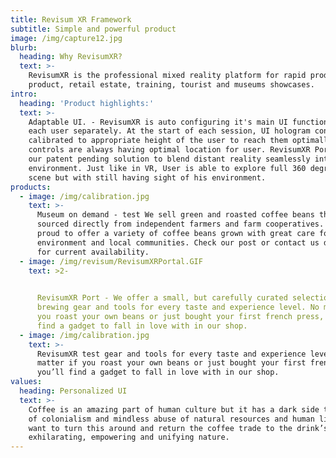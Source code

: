 ```yaml
---
title: Revisum XR Framework
subtitle: Simple and powerful product
image: /img/capture12.jpg
blurb:
  heading: Why RevisumXR?
  text: >-
    RevisumXR is the professional mixed reality platform for rapid production of
    product, retail estate, training, tourist and museums showcases.
intro:
  heading: 'Product highlights:'
  text: >-
    Adaptable UI. - RevisumXR is auto configuring it's main UI functions for
    each user separately. At the start of each session, UI hologram controls are
    calibrated to appropriate height of the user to reach them optimally. All
    controls are always having optimal location for user. RevisumXR Port - is
    our patent pending solution to blend distant reality seamlessly into user
    environment. Just like in VR, User is able to explore full 360 degree remote
    scene but with still having sight of his environment. 
products:
  - image: /img/calibration.jpg
    text: >-
      Museum on demand - test We sell green and roasted coffee beans that are
      sourced directly from independent farmers and farm cooperatives. We’re
      proud to offer a variety of coffee beans grown with great care for the
      environment and local communities. Check our post or contact us directly
      for current availability.
  - image: /img/revisum/RevisumXRPortal.GIF
    text: >2-

       
      RevisumXR Port - We offer a small, but carefully curated selection of
      brewing gear and tools for every taste and experience level. No matter if
      you roast your own beans or just bought your first french press, you’ll
      find a gadget to fall in love with in our shop.
  - image: /img/calibration.jpg
    text: >-
      RevisumXR test gear and tools for every taste and experience level. No
      matter if you roast your own beans or just bought your first french press,
      you’ll find a gadget to fall in love with in our shop.
values:
  heading: Personalized UI
  text: >-
    Coffee is an amazing part of human culture but it has a dark side too – one
    of colonialism and mindless abuse of natural resources and human lives. We
    want to turn this around and return the coffee trade to the drink’s
    exhilarating, empowering and unifying nature.
---
```


